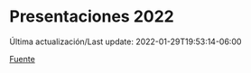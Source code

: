 # Presentaciones 2022

Última actualización/Last update: 2022-01-29T19:53:14-06:00

 [Fuente](https://www.gob.mx/salud/documentos/presentaciones-2022)
